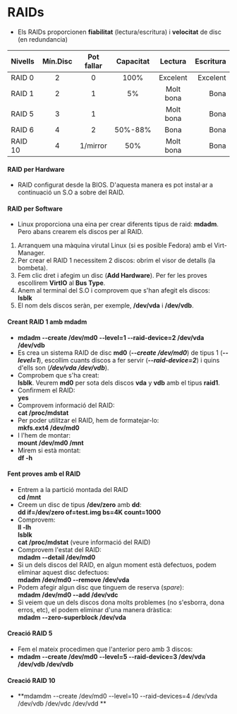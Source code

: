 # RAIDs

* Els RAIDs proporcionen **fiabilitat** (lectura/escritura) i **velocitat** de disc (en redundancia)


| Nivells | Mín.Disc | Pot fallar |Capacitat | Lectura | Escritura |
| :------- | :------: | :-----:   | :-----:  | :--:    |---:
| RAID 0   | 2     	  | 0		  | 100%	 |Excelent |Excelent |
| RAID 1   | 2     	  | 1         | 5%		 |Molt bona | Bona	|
| RAID 5   |  3       | 1         |			 |Molt bona | Bona
|RAID 6	   | 4		  | 2		  |50%-88%	 |Bona		| Bona
|RAID 10   | 4		  | 1/mirror  | 50% | Molt bona | Bona


#### RAID per Hardware

* RAID configurat desde la BIOS. D'aquesta manera es pot instal·ar a continuació un S.O a sobre del RAID.

#### RAID per Software

* Linux proporciona una eina per crear diferents tipus de raid: **mdadm**. Pero abans crearem els discos per al RAID.

1. Arranquem una màquina virutal Linux (si es posible Fedora) amb el Virt-Manager.
2. Per crear el RAID 1 necessitem 2 discos: obrim el visor de detalls (la bombeta).
3. Fem clic dret i afegim un disc (**Add Hardware**). Per fer les proves escollirem **VirtIO** al **Bus Type**.
4. Anem al terminal del S.O i comprovem que s'han afegit els discos:  
**lsblk**
5. El nom dels discos seràn, per exemple, **/dev/vda** i **/dev/vdb**.

#### Creant RAID 1 amb mdadm

* **mdadm --create /dev/md0 --level=1 --raid-device=2 /dev/vda /dev/vdb**
* Es crea un sistema RAID de disc **md0** (__*--create /dev/md0*__) de tipus 1 (__*--level=1*__), escollim cuants discos a fer servir (__*--raid-device=2*__) i quins d'ells son (__*/dev/vda /dev/vdb*__).
* Comprobem que s'ha creat:  
**lsblk**. Veurem **md0** per sota dels discos **vda** y **vdb** amb el tipus **raid1**.
* Confirmem el RAID:  
**yes**
* Comprovem informació del RAID:  
**cat /proc/mdstat**
* Per poder utilitzar el RAID, hem de formatejar-lo:  
**mkfs.ext4 /dev/md0**
* I l'hem de montar:  
**mount /dev/md0 /mnt**
* Mirem si està montat:  
**df -h**
  
#### Fent proves amb el RAID
* Entrem a la partició montada del RAID  
**cd /mnt**  
* Creem un disc de tipus **/dev/zero** amb **dd**:  
**dd if=/dev/zero of=test.img bs=4K count=1000**
* Comprovem:  
**ll -lh**  
**lsblk**  
**cat /proc/mdstat** (veure informació del RAID)  
* Comprovem l'estat del RAID:  
**mdadm --detail /dev/md0**  
* Si un dels discos del RAID, en algun moment està defectuos, podem eliminar aquest disc defectuos:  
**mdadm /dev/md0 --remove /dev/vda**  
* Podem afegir algun disc que tinguem de reserva (*spare*):  
**mdadm /dev/md0 --add /dev/vdc**  
* Si veiem que un dels discos dona molts problemes (no s'esborra, dona erros, etc), el podem eliminar d'una manera dràstica:  
**mdadm --zero-superblock /dev/vda**  
#### Creació RAID 5  
* Fem el mateix procedimen que l'anterior pero amb 3 discos:  
* **mdadm --create /dev/md0 --level=5 --raid-device=3 /dev/vda /dev/vdb /dev/vdb**  
#### Creació RAID 10
* **mdamdm --create /dev/md0 --level=10 --raid-devices=4 /dev/vda /dev/vdb /dev/vdc /dev/vdd **
